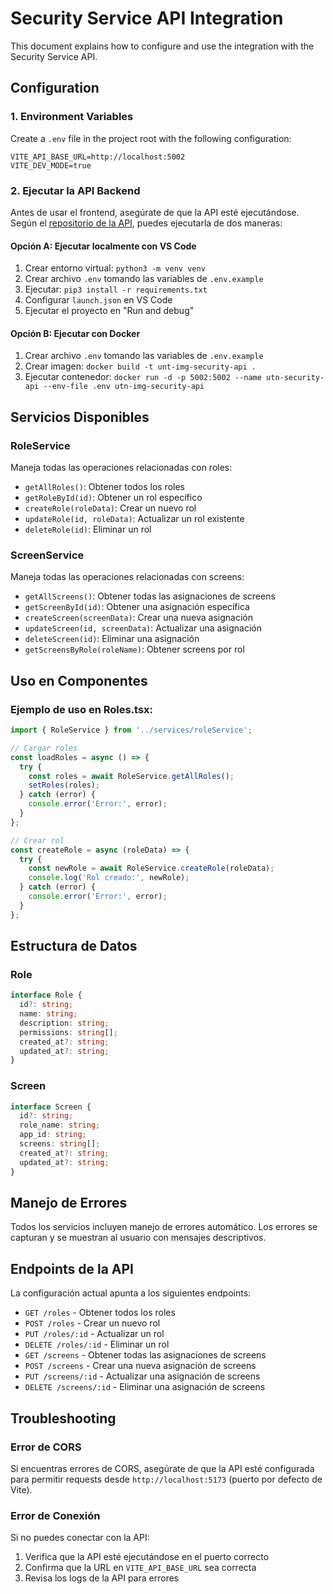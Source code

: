 # Security Service API Integration

This document explains how to configure and use the integration with the Security Service API.

## Configuration

### 1. Environment Variables

Create a `.env` file in the project root with the following configuration:

```env
VITE_API_BASE_URL=http://localhost:5002
VITE_DEV_MODE=true
```

### 2. Ejecutar la API Backend

Antes de usar el frontend, asegúrate de que la API esté ejecutándose. Según el [repositorio de la API](https://github.com/utn-integrador-III/security-service-api.git), puedes ejecutarla de dos maneras:

#### Opción A: Ejecutar localmente con VS Code
1. Crear entorno virtual: `python3 -m venv venv`
2. Crear archivo `.env` tomando las variables de `.env.example`
3. Ejecutar: `pip3 install -r requirements.txt`
4. Configurar `launch.json` en VS Code
5. Ejecutar el proyecto en "Run and debug"

#### Opción B: Ejecutar con Docker
1. Crear archivo `.env` tomando las variables de `.env.example`
2. Crear imagen: `docker build -t unt-img-security-api .`
3. Ejecutar contenedor: `docker run -d -p 5002:5002 --name utn-security-api --env-file .env utn-img-security-api`

## Servicios Disponibles

### RoleService
Maneja todas las operaciones relacionadas con roles:

- `getAllRoles()`: Obtener todos los roles
- `getRoleById(id)`: Obtener un rol específico
- `createRole(roleData)`: Crear un nuevo rol
- `updateRole(id, roleData)`: Actualizar un rol existente
- `deleteRole(id)`: Eliminar un rol

### ScreenService
Maneja todas las operaciones relacionadas con screens:

- `getAllScreens()`: Obtener todas las asignaciones de screens
- `getScreenById(id)`: Obtener una asignación específica
- `createScreen(screenData)`: Crear una nueva asignación
- `updateScreen(id, screenData)`: Actualizar una asignación
- `deleteScreen(id)`: Eliminar una asignación
- `getScreensByRole(roleName)`: Obtener screens por rol

## Uso en Componentes

### Ejemplo de uso en Roles.tsx:

```typescript
import { RoleService } from '../services/roleService';

// Cargar roles
const loadRoles = async () => {
  try {
    const roles = await RoleService.getAllRoles();
    setRoles(roles);
  } catch (error) {
    console.error('Error:', error);
  }
};

// Crear rol
const createRole = async (roleData) => {
  try {
    const newRole = await RoleService.createRole(roleData);
    console.log('Rol creado:', newRole);
  } catch (error) {
    console.error('Error:', error);
  }
};
```

## Estructura de Datos

### Role
```typescript
interface Role {
  id?: string;
  name: string;
  description: string;
  permissions: string[];
  created_at?: string;
  updated_at?: string;
}
```

### Screen
```typescript
interface Screen {
  id?: string;
  role_name: string;
  app_id: string;
  screens: string[];
  created_at?: string;
  updated_at?: string;
}
```

## Manejo de Errores

Todos los servicios incluyen manejo de errores automático. Los errores se capturan y se muestran al usuario con mensajes descriptivos.

## Endpoints de la API

La configuración actual apunta a los siguientes endpoints:

- `GET /roles` - Obtener todos los roles
- `POST /roles` - Crear un nuevo rol
- `PUT /roles/:id` - Actualizar un rol
- `DELETE /roles/:id` - Eliminar un rol
- `GET /screens` - Obtener todas las asignaciones de screens
- `POST /screens` - Crear una nueva asignación de screens
- `PUT /screens/:id` - Actualizar una asignación de screens
- `DELETE /screens/:id` - Eliminar una asignación de screens

## Troubleshooting

### Error de CORS
Si encuentras errores de CORS, asegúrate de que la API esté configurada para permitir requests desde `http://localhost:5173` (puerto por defecto de Vite).

### Error de Conexión
Si no puedes conectar con la API:
1. Verifica que la API esté ejecutándose en el puerto correcto
2. Confirma que la URL en `VITE_API_BASE_URL` sea correcta
3. Revisa los logs de la API para errores
